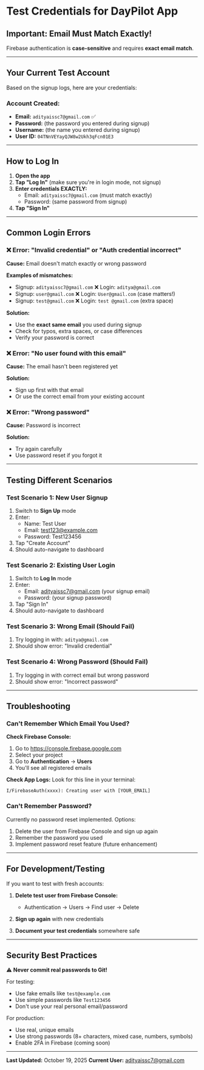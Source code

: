 # Test Credentials for DayPilot App

## Important: Email Must Match Exactly!

Firebase authentication is **case-sensitive** and requires **exact email match**.

---

## Your Current Test Account

Based on the signup logs, here are your credentials:

### Account Created:
- **Email:** `adityaissc7@gmail.com` ✅
- **Password:** (the password you entered during signup)
- **Username:** (the name you entered during signup)
- **User ID:** `04TNnVEYayQJW8w2Ukh3qFcn01E3`

---

## How to Log In

1. **Open the app**
2. **Tap "Log In"** (make sure you're in login mode, not signup)
3. **Enter credentials EXACTLY:**
   - Email: `adityaissc7@gmail.com` (must match exactly)
   - Password: (same password from signup)
4. **Tap "Sign In"**

---

## Common Login Errors

### ❌ Error: "Invalid credential" or "Auth credential incorrect"
**Cause:** Email doesn't match exactly or wrong password

**Examples of mismatches:**
- Signup: `adityaissc7@gmail.com` ❌ Login: `aditya@gmail.com` 
- Signup: `user@gmail.com` ❌ Login: `User@gmail.com` (case matters!)
- Signup: `test@gmail.com` ❌ Login: `test @gmail.com` (extra space)

**Solution:** 
- Use the **exact same email** you used during signup
- Check for typos, extra spaces, or case differences
- Verify your password is correct

### ❌ Error: "No user found with this email"
**Cause:** The email hasn't been registered yet

**Solution:**
- Sign up first with that email
- Or use the correct email from your existing account

### ❌ Error: "Wrong password"
**Cause:** Password is incorrect

**Solution:**
- Try again carefully
- Use password reset if you forgot it

---

## Testing Different Scenarios

### Test Scenario 1: New User Signup
1. Switch to **Sign Up** mode
2. Enter:
   - Name: Test User
   - Email: test123@example.com
   - Password: Test123456
3. Tap "Create Account"
4. Should auto-navigate to dashboard

### Test Scenario 2: Existing User Login
1. Switch to **Log In** mode
2. Enter:
   - Email: adityaissc7@gmail.com (your signup email)
   - Password: (your signup password)
3. Tap "Sign In"
4. Should auto-navigate to dashboard

### Test Scenario 3: Wrong Email (Should Fail)
1. Try logging in with: `aditya@gmail.com`
2. Should show error: "Invalid credential"

### Test Scenario 4: Wrong Password (Should Fail)
1. Try logging in with correct email but wrong password
2. Should show error: "Incorrect password"

---

## Troubleshooting

### Can't Remember Which Email You Used?

**Check Firebase Console:**
1. Go to https://console.firebase.google.com
2. Select your project
3. Go to **Authentication** → **Users**
4. You'll see all registered emails

**Check App Logs:**
Look for this line in your terminal:
```
I/FirebaseAuth(xxxx): Creating user with [YOUR_EMAIL]
```

### Can't Remember Password?

Currently no password reset implemented. Options:
1. Delete the user from Firebase Console and sign up again
2. Remember the password you used
3. Implement password reset feature (future enhancement)

---

## For Development/Testing

If you want to test with fresh accounts:

1. **Delete test user from Firebase Console:**
   - Authentication → Users → Find user → Delete

2. **Sign up again** with new credentials

3. **Document your test credentials** somewhere safe

---

## Security Best Practices

⚠️ **Never commit real passwords to Git!**

For testing:
- Use fake emails like `test@example.com`
- Use simple passwords like `Test123456`
- Don't use your real personal email/password

For production:
- Use real, unique emails
- Use strong passwords (8+ characters, mixed case, numbers, symbols)
- Enable 2FA in Firebase (coming soon)

---

**Last Updated:** October 19, 2025
**Current User:** adityaissc7@gmail.com
